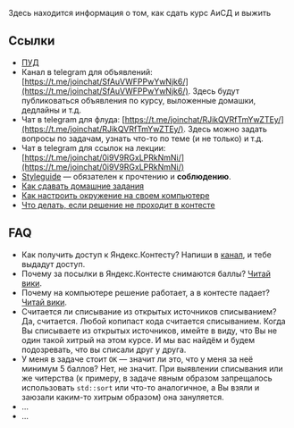 Здесь находится информация о том, как сдать курс АиСД и выжить


## Ссылки

* [ПУД](https://www.hse.ru/ba/se/courses/476603295.html/)
* Канал в telegram для объявлений: [https://t.me/joinchat/SfAuVWFPPwYwNjk6/](https://t.me/joinchat/SfAuVWFPPwYwNjk6/). Здесь будут публиковаться объявления по курсу, выложенные домашки, дедлайны и т.д.
* Чат в telegram для флуда: [https://t.me/joinchat/RJikQVRfTmYwZTEy/](https://t.me/joinchat/RJikQVRfTmYwZTEy/). Здесь можно задать вопросы по задачам, узнать что-то по теме (и не только) и т.д.
* Чат в telegram для ссылок на лекции: [https://t.me/joinchat/0i9V9RGxLPRkNmNi/](https://t.me/joinchat/0i9V9RGxLPRkNmNi/)
* [Styleguide](./styleguide.md) &mdash; обязателен к прочтению и **соблюдению**.
* [Как сдавать домашние задания](./assignments.md)
* [Как настроить окружение на своем компьютере](./environment.md)
* [Что делать, если решение не проходит в контесте](./troubleshooting.md)


## FAQ

* Как получить доступ к Яндекс.Контесту? Напиши в [канал](https://t.me/joinchat/SfAuVWFPPwYwNjk6/), и тебе выдадут доступ.
* Почему за посылки в Яндекс.Контесте снимаются баллы? [Читай вики](./assignments.md#Вердикты-по-задаче).
* Почему на компьютере решение работает, а в контесте падает? [Читай вики](./troubleshooting.md).
* Считается ли списывание из открытых источников списыванием? Да, считается. Любой копипаст кода считается списыванием. Когда Вы списываете из открытых источников, имейте в виду, что Вы не один такой хитрый на этом курсе. И мы вас найдём и будем подозревать, что вы списали друг у друга.
* У меня в задаче стоит `OK` &mdash; значит ли это, что у меня за неё минимум 5 баллов? Нет, не значит. При выявлении списывания или же читерства (к примеру, в задаче явным образом запрещалось использовать `std::sort` или что-то аналогичное, а Вы взяли и заюзали каким-то хитрым образом) она зануляется.
* ...
* ...

